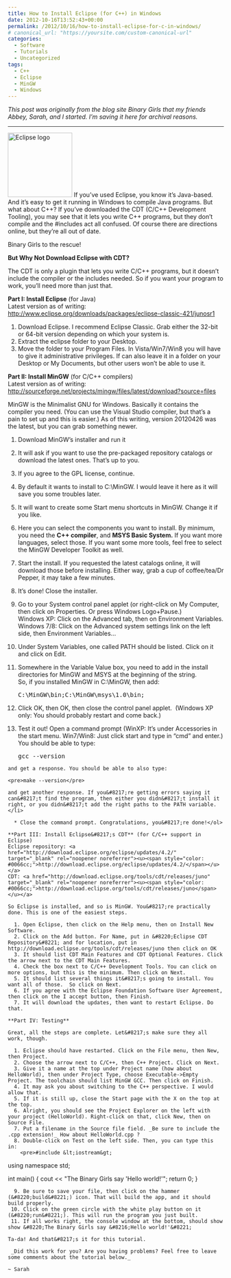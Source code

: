```yaml
---
title: How to Install Eclipse (for C++) in Windows
date: 2012-10-16T13:52:43+00:00
permalink: /2012/10/16/how-to-install-eclipse-for-c-in-windows/
# canonical_url: "https://yoursite.com/custom-canonical-url"
categories:
  - Software
  - Tutorials
  - Uncategorized
tags:
  - C++
  - Eclipse
  - MinGW
  - Windows
---
```

_This post was originally from the blog site Binary Girls that my friends Abbey, Sarah, and I started. I’m saving it here for archival reasons._

* * *

<img class="alignright wp-image-282 size-full" src="http://sarahwithee.com/wp-content/uploads/eclipse_pos_logo_fc_med2-150x150.jpg" alt="Eclipse logo" width="150" height="150" /> If you&#8217;ve used Eclipse, you know it&#8217;s Java-based. And it&#8217;s easy to get it running in Windows to compile Java programs. But what about C++? If you&#8217;ve downloaded the CDT (C/C++ Development Tooling), you may see that it lets you write C++ programs, but they don&#8217;t compile and the #includes act all confused. Of course there are directions online, but they&#8217;re all out of date.

Binary Girls to the rescue!

**But Why Not Download Eclipse with CDT?**

The CDT is only a plugin that lets you write C/C++ programs, but it doesn&#8217;t include the compiler or the includes needed. So if you want your program to work, you&#8217;ll need more than just that.

**Part I: Install Eclipse** (for Java)  
Latest version as of writing: <a href="http://www.eclipse.org/downloads/packages/eclipse-classic-421/junosr1" target="_blank" rel="noopener noreferrer"><u><span style="color: #0066cc;">http://www.eclipse.org/downloads/packages/eclipse-classic-421/junosr1</span></u></a>

  1. Download Eclipse. I recommend Eclipse Classic. Grab either the 32-bit or 64-bit version depending on which your system is.
  2. Extract the eclipse folder to your Desktop.
  3. Move the folder to your Program Files. In Vista/Win7/Win8 you will have to give it administrative privileges. If can also leave it in a folder on your Desktop or My Documents, but other users won&#8217;t be able to use it.

**Part II: Install MinGW** (for C/C++ compilers)  
Latest version as of writing: <a href="http://sourceforge.net/projects/mingw/files/latest/download?source=files" target="_blank" rel="noopener noreferrer"><u><span style="color: #0066cc;">http://sourceforge.net/projects/mingw/files/latest/download?source=files</span></u></a>

MinGW is the Minimalist GNU for Windows. Basically it contains the compiler you need. (You can use the Visual Studio compiler, but that&#8217;s a pain to set up and this is easier.) As of this writing, version 20120426 was the latest, but you can grab something newer.

  1. Download MinGW&#8217;s installer and run it
  2. It will ask if you want to use the pre-packaged repository catalogs or download the latest ones. That&#8217;s up to you.
  3. If you agree to the GPL license, continue.
  4. By default it wants to install to C:\MinGW. I would leave it here as it will save you some troubles later.
  5. It will want to create some Start menu shortcuts in MinGW. Change it if you like.
  6. Here you can select the components you want to install. By minimum, you need the **C++ compiler**, and **MSYS Basic System.** If you want more languages, select those. If you want some more tools, feel free to select the MinGW Developer Toolkit as well.
  7. Start the install. If you requested the latest catalogs online, it will download those before installing. Either way, grab a cup of coffee/tea/Dr Pepper, it may take a few minutes.
  8. It&#8217;s done! Close the installer.
  9. Go to your System control panel applet (or right-click on My Computer, then click on Properties. Or press Windows Logo+Pause.)  
    Windows XP: Click on the Advanced tab, then on Environment Variables.  
    Windows 7/8: Click on the Advanced system settings link on the left side, then Environment Variables&#8230;
 10. Under System Variables, one called PATH should be listed. Click on it and click on Edit.
 11. Somewhere in the Variable Value box, you need to add in the install directories for MinGW and MSYS at the beginning of the string.  
    So, if you installed MinGW in C:\MinGW, then add:</p> 
    <pre>C:\MinGW\bin;C:\MinGW\msys\1.0\bin;</pre>

 12. Click OK, then OK, then close the control panel applet.  (Windows XP only: You should probably restart and come back.)
 13. Test it out! Open a command prompt (WinXP: It&#8217;s under Accessories in the start menu. Win7/Win8: Just click start and type in &#8220;cmd&#8221; and enter.) You should be able to type: 
    <pre>gcc --version</pre>
    
    and get a response. You should be able to also type:
    
    <pre>make --version</pre>
    
    and get another response. If you&#8217;re getting errors saying it can&#8217;t find the program, then either you didn&#8217;t install it right, or you didn&#8217;t add the right paths to the PATH variable.</li> 
    
      * Close the command prompt. Congratulations, you&#8217;re done!</ol> 
    
    **Part III: Install Eclipse&#8217;s CDT** (for C/C++ support in Eclipse)  
    Eclipse repository: <a href="http://download.eclipse.org/eclipse/updates/4.2/" target="_blank" rel="noopener noreferrer"><u><span style="color: #0066cc;">http://download.eclipse.org/eclipse/updates/4.2/</span></u></a>  
    CDT: <a href="http://download.eclipse.org/tools/cdt/releases/juno" target="_blank" rel="noopener noreferrer"><u><span style="color: #0066cc;">http://download.eclipse.org/tools/cdt/releases/juno</span></u></a>
    
    So Eclipse is installed, and so is MinGW. You&#8217;re practically done. This is one of the easiest steps.
    
      1. Open Eclipse, then click on the Help menu, then on Install New Software.
      2. Click on the Add button. For Name, put in &#8220;Eclipse CDT Repository&#8221; and for location, put in http://download.eclipse.org/tools/cdt/releases/juno then click on OK
      3. It should list CDT Main Features and CDT Optional Features. Click the arrow next to the CDT Main Features.
      4. Check the box next to C/C++ Development Tools. You can click on more options, but this is the minimum. Then click on Next.
      5. It should list several things it&#8217;s going to install. You want all of those.  So click on Next.
      6. If you agree with the Eclipse Foundation Software User Agreement, then click on the I accept button, then Finish.
      7. It will download the updates, then want to restart Eclipse. Do that.
    
    **Part IV: Testing**
    
    Great, all the steps are complete. Let&#8217;s make sure they all work, though.
    
      1. Eclipse should have restarted. Click on the File menu, then New, then Project.
      2. Choose the arrow next to C/C++, then C++ Project. Click on Next.
      3. Give it a name at the top under Project name (how about HelloWorld), then under Project Type, choose Executable->Empty Project. The toolchain should list MinGW GCC. Then click on Finish.
      4. It may ask you about switching to the C++ perspective. I would allow that.
      5. If it is still up, close the Start page with the X on the top at the top.
      6. Alright, you should see the Project Explorer on the left with your project (HelloWorld). Right-click on that, click New, then on Source File.
      7. Put a filename in the Source file field. _Be sure to include the .cpp extension!_ How about HelloWorld.cpp ?
      8. Double-click on Test on the left side. Then, you can type this in: 
        <pre>#include &lt;iostream&gt;
using namespace std;

int main() {
   cout &lt;&lt; "The Binary Girls say 'Hello world!'";
   return 0;
}</pre>
    
      9. Be sure to save your file, then click on the hammer (&#8220;build&#8221;) icon. That will build the app, and it should build properly.
     10. Click on the green circle with the white play button on it (&#8220;run&#8221;). This will run the program you just built.
     11. If all works right, the console window at the bottom, should show show &#8220;The Binary Girls say &#8216;Hello world!'&#8221;
    
    Ta-da! And that&#8217;s it for this tutorial.
    
     _Did this work for you? Are you having problems? Feel free to leave some comments about the tutorial below._
    
    ~ Sarah